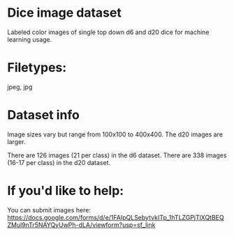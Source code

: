 # Dice image dataset
 Labeled color images of single top down d6 and d20 dice for machine learning usage.

# Filetypes:
jpeg, jpg

# Dataset info
Image sizes vary but range from 100x100 to 400x400. The d20 images are larger.

There are 126 images (21 per class) in the d6 dataset. There are 338 images (16-17 per class) in the d20 dataset.

# If you'd like to help:
You can submit images here: https://docs.google.com/forms/d/e/1FAIpQLSebytvkITp_1hTLZGPjTlXQtBEQZMul9nTr5NAYQyUwPh-dLA/viewform?usp=sf_link
